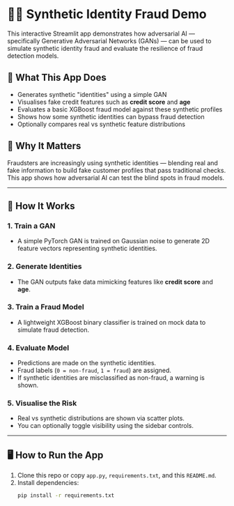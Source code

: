 # 🕵️‍♂️ Synthetic Identity Fraud Demo

This interactive Streamlit app demonstrates how adversarial AI — specifically Generative Adversarial Networks (GANs) — can be used to simulate synthetic identity fraud and evaluate the resilience of fraud detection models.

## 🚀 What This App Does

- Generates synthetic "identities" using a simple GAN
- Visualises fake credit features such as **credit score** and **age**
- Evaluates a basic XGBoost fraud model against these synthetic profiles
- Shows how some synthetic identities can bypass fraud detection
- Optionally compares real vs synthetic feature distributions

## 🧠 Why It Matters

Fraudsters are increasingly using synthetic identities — blending real and fake information to build fake customer profiles that pass traditional checks. This app shows how adversarial AI can test the blind spots in fraud models.

---

## 🔧 How It Works

### 1. Train a GAN
- A simple PyTorch GAN is trained on Gaussian noise to generate 2D feature vectors representing synthetic identities.

### 2. Generate Identities
- The GAN outputs fake data mimicking features like **credit score** and **age**.

### 3. Train a Fraud Model
- A lightweight XGBoost binary classifier is trained on mock data to simulate fraud detection.

### 4. Evaluate Model
- Predictions are made on the synthetic identities.
- Fraud labels (`0 = non-fraud`, `1 = fraud`) are assigned.
- If synthetic identities are misclassified as non-fraud, a warning is shown.

### 5. Visualise the Risk
- Real vs synthetic distributions are shown via scatter plots.
- You can optionally toggle visibility using the sidebar controls.

---

## 🖥️ How to Run the App

1. Clone this repo or copy `app.py`, `requirements.txt`, and this `README.md`.
2. Install dependencies:
   ```bash
   pip install -r requirements.txt
